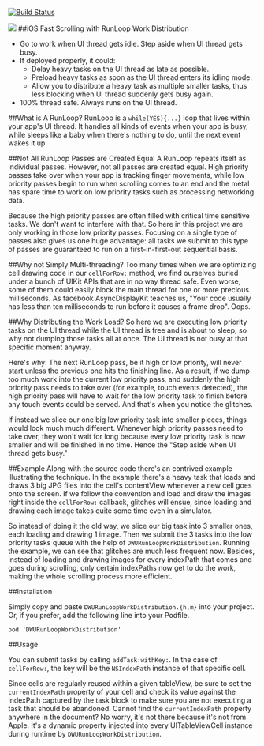 [![Build Status](https://travis-ci.org/diwu/RunLoopWorkDistribution.svg?branch=master)](https://travis-ci.org/diwu/RunLoopWorkDistribution)

![][demo]
##iOS Fast Scrolling with RunLoop Work Distribution

* Go to work when UI thread gets idle. Step aside when UI thread gets busy.
* If deployed properly, it could:
	* Delay heavy tasks on the UI thread as late as possible.
	* Preload heavy tasks as soon as the UI thread enters its idling mode.
	* Allow you to distribute a heavy task as multiple smaller tasks, thus less blocking when UI thread suddenly gets busy again.
* 100% thread safe. Always runs on the UI thread.

##What is A RunLoop?
RunLoop is a `while(YES){...}` loop that lives within your app's UI thread. It handles all kinds of events when your app is busy, while sleeps like a baby when there's nothing to do, until the next event wakes it up.

##Not All RunLoop Passes are Created Equal
A RunLoop repeats itself as individual passes. However, not all passes are created equal. High priority passes take over when your app is tracking finger movements, while low priority passes begin to run when scrolling comes to an end and the metal has spare time to work on low priority tasks such as processing networking data.

Because the high priority passes are often filled with critical time sensitive tasks. We don't want to interfere with that. So here in this project we are only working in those low priority passes. Focusing on a single type of passes also gives us one huge advantage: all tasks we submit to this type of passes are guaranteed to run on a first-in-first-out sequential basis.

##Why not Simply Multi-threading?
Too many times when we are optimizing cell drawing code in our `cellForRow:` method, we find ourselves buried under a bunch of UIKit APIs that are in no way thread safe. Even worse, some of them could easily block the main thread for one or more precious milliseconds. As facebook AsyncDisplayKit teaches us, "Your code usually has less than ten milliseconds to run before it causes a frame drop". Oops.

##Why Distributing the Work Load?
So here we are executing low priority tasks on the UI thread while the UI thread is free and is about to sleep, so why not dumping those tasks all at once. The UI thread is not busy at that specific moment anyway.

Here's why: The next RunLoop pass, be it high or low priority, will never start unless the previous one hits the finishing line. As a result, if we dump too much work into the current low priority pass, and suddenly the high priority pass needs to take over (for example, touch events detected), the high priority pass will have to wait for the low priority task to finish before any touch events could be served. And that's when you notice the glitches.

If instead we slice our one big low priority task into smaller pieces, things would look much much different. Whenever high priority passes need to take over, they won't wait for long because every low priority task is now smaller and will be finished in no time. Hence the "Step aside when UI thread gets busy." 

##Example
Along with the source code there's an contrived example illustrating the technique. In the example there's a heavy task that loads and draws 3 big JPG files into the cell's contentView whenever a new cell goes onto the screen. If we follow the convention and load and draw the images right inside the `cellForRow:` callback, glitches will ensue, since loading and drawing each image takes quite some time even in a simulator. 

So instead of doing it the old way, we slice our big task into 3 smaller ones, each loading and drawing 1 image. Then we submit the 3 tasks into the low priority tasks queue with the help of `DWURunLoopWorkDistribution`. Running the example, we can see that glitches are much less frequent now. Besides, instead of loading and drawing images for every indexPath that comes and goes during scrolling, only certain indexPaths now get to do the work, making the whole scrolling process more efficient.

##Installation

Simply copy and paste `DWURunLoopWorkDistribution.{h,m}` into your project. Or, if you prefer, add the following line into your Podfile.

`pod 'DWURunLoopWorkDistribution'` 

##Usage

You can submit tasks by calling `addTask:withKey:`. In the case of `cellForRow:`, the key will be the `NSIndexPath` instance of that specific cell.

Since cells are regularly reused within a given tableView, be sure to set the `currentIndexPath` property of your cell and check its value against the indexPath captured by the task block to make sure you are not executing a task that should be abandoned. Cannot find the `currentIndexPath` property anywhere in the document? No worry, it's not there because it's not from Apple. It's a dynamic property injected into every UITableViewCell instance during runtime by `DWURunLoopWorkDistribution`.

[demo]: https://raw.githubusercontent.com/diwu/ui-markdown-store/master/DWURunLoopWorkDistribution_demo.gif
